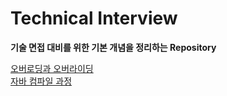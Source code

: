 # Technical Interview

**기술 면접 대비를 위한 기본 개념을 정리하는 Repository**

[오버로딩과 오버라이딩](https://kihyunhong.tistory.com/232)  
[자바 컴파일 과정](https://kihyunhong.tistory.com/233)  
